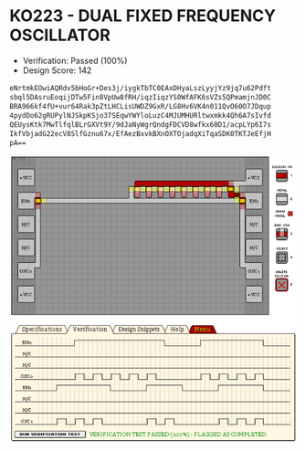 # KO223 - DUAL FIXED FREQUENCY OSCILLATOR

- Verification: Passed (100%)
- Design Score: 142

```
eNrtmkEOwiAQRdv5bHoGr+Des3j/iygkTbTC0EAxDHyaLszLyyjYz9jq7u62Pdft
sbql5DAsruEoqijDTw5Fin8VpUw8fRH/iqzIiqzYS0WfAFK6sVZs5QPmamjnJD0C
BRA966kf4fU+vur64Rak3pZtLHCLisUWDZ9GxR/LG8Hv6VK4n011QvO60O7JDqup
4pydDo62gRUPylNJSkpKSjo37SEqwYWYloLuzC4MJUMHURltwxmkk4Qh6A7sIvfd
QEUysKtk7MwTlfqlBLrGXVt9Y/9dJaNyWgrQndgFDCVD8wfkx60D1/acpLYp6I7s
IkfVbjadG22ecV8SlfGznu67x/EfAezBxvkBXnOXTOjadqXiTqaSDK0TKTJeEfjH
pA==
```

![05 KO223 DUAL FIXED FREQUENCY OSCILLATOR](./assets/05.png)
